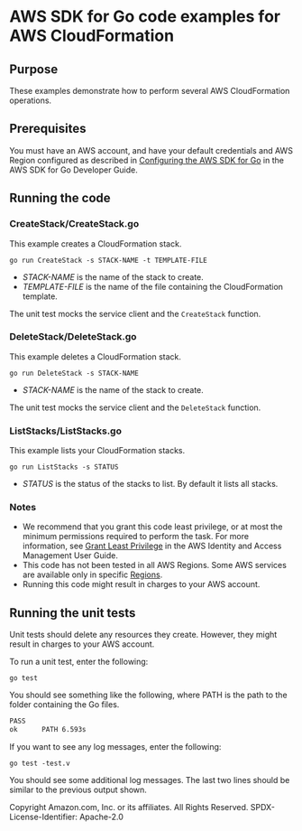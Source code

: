 # AWS SDK for Go code examples for AWS CloudFormation

## Purpose

These examples demonstrate how to perform several AWS CloudFormation operations.

## Prerequisites

You must have an AWS account, and have your default credentials and AWS Region
configured as described in
[Configuring the AWS SDK for Go](https://docs.aws.amazon.com/sdk-for-go/v1/developer-guide/configuring-sdk.html)
in the AWS SDK for Go Developer Guide.

## Running the code

### CreateStack/CreateStack.go

This example creates a CloudFormation stack.

`go run CreateStack -s STACK-NAME -t TEMPLATE-FILE`

- _STACK-NAME_ is the name of the stack to create.
- _TEMPLATE-FILE_ is the name of the file containing the CloudFormation template.

The unit test mocks the service client and the `CreateStack` function.

### DeleteStack/DeleteStack.go

This example deletes a CloudFormation stack.

`go run DeleteStack -s STACK-NAME`

- _STACK-NAME_ is the name of the stack to create.

The unit test mocks the service client and the `DeleteStack` function.

### ListStacks/ListStacks.go

This example lists your CloudFormation stacks.

`go run ListStacks -s STATUS`

- _STATUS_ is the status of the stacks to list.
  By default it lists all stacks.

### Notes

- We recommend that you grant this code least privilege,
  or at most the minimum permissions required to perform the task.
  For more information, see
  [Grant Least Privilege](https://docs.aws.amazon.com/IAM/latest/UserGuide/best-practices.html#grant-least-privilege)
  in the AWS Identity and Access Management User Guide.
- This code has not been tested in all AWS Regions.
  Some AWS services are available only in specific
  [Regions](https://aws.amazon.com/about-aws/global-infrastructure/regional-product-services).
- Running this code might result in charges to your AWS account.

## Running the unit tests

Unit tests should delete any resources they create.
However, they might result in charges to your
AWS account.

To run a unit test, enter the following:

`go test`

You should see something like the following,
where PATH is the path to the folder containing the Go files.

```sh
PASS
ok      PATH 6.593s
```

If you want to see any log messages, enter the following:

`go test -test.v`

You should see some additional log messages.
The last two lines should be similar to the previous output shown.

Copyright Amazon.com, Inc. or its affiliates. All Rights Reserved. SPDX-License-Identifier: Apache-2.0
